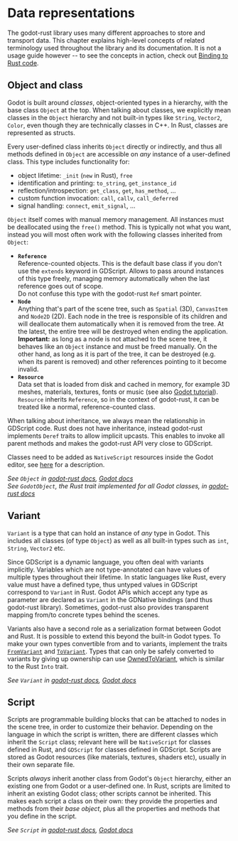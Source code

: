 # Data representations

The godot-rust library uses many different approaches to store and transport data. This chapter explains high-level concepts of related terminology used throughout the library and its documentation. It is not a usage guide however -- to see the concepts in action, check out [Binding to Rust code](../rust-binding.md).


## Object and class

Godot is built around _classes_, object-oriented types in a hierarchy, with the base class `Object` at the top. When talking about classes, we explicitly mean classes in the `Object` hierarchy and not built-in types like `String`, `Vector2`, `Color`, even though they are technically classes in C++. In Rust, classes are represented as structs.

Every user-defined class inherits `Object` directly or indirectly, and thus all methods defined in `Object` are accessible on _any_ instance of a user-defined class. This type includes functionality for:
* object lifetime: `_init` (`new` in Rust), `free`
* identification and printing: `to_string`, `get_instance_id`
* reflection/introspection: `get_class`, `get`, `has_method`, ...
* custom function invocation: `call`, `callv`, `call_deferred`
* signal handling: `connect`, `emit_signal`, ...

`Object` itself comes with manual memory management. All instances must be deallocated using the `free()` method. This is typically not what you want, instead you will most often work with the following classes inherited from `Object`:

* **`Reference`**  
  Reference-counted objects. This is the default base class if you don't use the `extends` keyword in GDScript. Allows to pass around instances of this type freely, managing memory automatically when the last reference goes out of scope.  
  Do not confuse this type with the godot-rust `Ref` smart pointer.
* **`Node`**  
  Anything that's part of the scene tree, such as `Spatial` (3D), `CanvasItem` and `Node2D` (2D). Each node in the tree is responsible of its children and will deallocate them automatically when it is removed from the tree. At the latest, the entire tree will be destroyed when ending the application.  
  **Important:** as long as a node is not attached to the scene tree, it behaves like an `Object` instance and must be freed manually. On the other hand, as long as it is part of the tree, it can be destroyed (e.g. when its parent is removed) and other references pointing to it become invalid.
* **`Resource`**  
  Data set that is loaded from disk and cached in memory, for example 3D meshes, materials, textures, fonts or music (see also [Godot tutorial](https://docs.godotengine.org/en/stable/getting_started/step_by_step/resources.html)).
  `Resource` inherits `Reference`, so in the context of godot-rust, it can be treated like a normal, reference-counted class. 

When talking about inheritance, we always mean the relationship in GDScript code. Rust does not have inheritance, instead godot-rust implements `Deref` traits to allow implicit upcasts. This enables to invoke all parent methods and makes the godot-rust API very close to GDScript.

Classes need to be added as `NativeScript` resources inside the Godot editor, see [here](../intro/hello-world.html#creating-the-nativescript-resource) for a description.

_See `Object` in
[godot-rust docs](https://docs.rs/gdnative/latest/gdnative/api/struct.Object.html),
[Godot docs](https://docs.godotengine.org/en/latest/classes/class_object.html)_  
_See `GodotObject`, the Rust trait implemented for all Godot classes, in [godot-rust docs](https://docs.rs/gdnative/latest/gdnative/trait.GodotObject.html)_


## Variant

`Variant` is a type that can hold an instance of _any_ type in Godot. This includes all classes (of type `Object`) as well as all built-in types such as `int`, `String`, `Vector2` etc.

Since GDScript is a dynamic language, you often deal with variants implicitly. Variables which are not type-annotated can have values of multiple types throughout their lifetime. In static languages like Rust, every value must have a defined type, thus untyped values in GDScript correspond to `Variant` in Rust. Godot APIs which accept any type as parameter are declared as `Variant` in the GDNative bindings (and thus godot-rust library). Sometimes, godot-rust also provides transparent mapping from/to concrete types behind the scenes.

Variants also have a second role as a serialization format between Godot and Rust. It is possible to extend this beyond the built-in Godot types. To make your own types convertible from and to variants, implement the traits [`FromVariant`](https://docs.rs/gdnative/latest/gdnative/core_types/trait.FromVariant.html) and [`ToVariant`](https://docs.rs/gdnative/latest/gdnative/core_types/trait.ToVariant.html). Types that can only be safely converted to variants by giving up ownership can use [OwnedToVariant](https://docs.rs/gdnative/latest/gdnative/core_types/trait.OwnedToVariant.html), which is similar to the Rust `Into` trait.

_See `Variant` in
[godot-rust docs](https://docs.rs/gdnative/latest/gdnative/core_types/struct.Variant.html),
[Godot docs](https://docs.godotengine.org/en/latest/classes/class_variant.html)_


## Script

Scripts are programmable building blocks that can be attached to nodes in the scene tree, in order to customize their behavior. Depending on the language in which the script is written, there are different classes which inherit the `Script` class; relevant here will be `NativeScript` for classes defined in Rust, and `GDScript` for classes defined in GDScript. Scripts are stored as Godot resources (like materials, textures, shaders etc), usually in their own separate file.

Scripts _always_ inherit another class from Godot's `Object` hierarchy, either an existing one from Godot or a user-defined one. In Rust, scripts are limited to inherit an existing Godot class; other scripts cannot be inherited. This makes each script a class on their own: they provide the properties and methods from their _base object_, plus all the properties and methods that you define in the script. 

_See `Script` in
[godot-rust docs](https://docs.rs/gdnative/latest/gdnative/api/struct.Script.html),
[Godot docs](https://docs.godotengine.org/en/latest/classes/class_script.html)_
